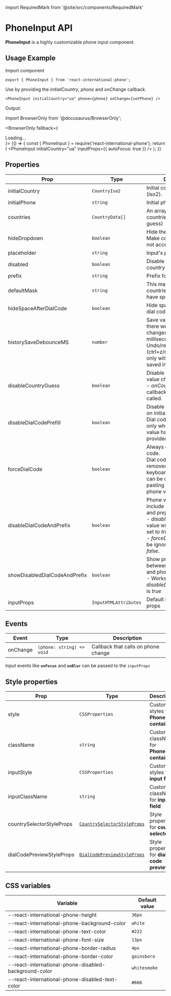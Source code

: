 import RequiredMark from '@site/src/components/RequiredMark'

# PhoneInput API

**PhoneInput** is a highly customizable phone input component.

## Usage Example

Import component

```tsx
export { PhoneInput } from 'react-international-phone';
```

Use by providing the _initialCountry_, _phone_ and _onChange_ callback.

```tsx
<PhoneInput initialCountry="ua" phone={phone} onChange={setPhone} />
```

Output:

import BrowserOnly from '@docusaurus/BrowserOnly';

<BrowserOnly fallback={<div>Loading...</div>}>
{() => {
const { PhoneInput } = require('react-international-phone');
return (
<PhoneInput
initialCountry="ua"
inputProps={{ autoFocus: true }}
/>
);
}}
</BrowserOnly>

## Properties

| Prop                            | Type                  | Description                                                                                                                                                                                                          | Default value               |
| ------------------------------- | --------------------- | -------------------------------------------------------------------------------------------------------------------------------------------------------------------------------------------------------------------- | --------------------------- |
| initialCountry <RequiredMark /> | `CountryIso2`         | Initial country value (iso2).                                                                                                                                                                                        |                             |
| initialPhone                    | `string`              | Initial phone value.                                                                                                                                                                                                 | `""`                        |
| countries                       | `CountryData[]`       | An array of available countries to select (and guess)                                                                                                                                                                | `defaultCountries`          |
| hideDropdown                    | `boolean`             | Hide the dropdown icon. Make country selection not accessible.                                                                                                                                                       | `false`                     |
| placeholder                     | `string`              | Input's placeholder                                                                                                                                                                                                  | `undefined`                 |
| disabled                        | `boolean`             | Disable phone input and country selector.                                                                                                                                                                            | `false`                     |
| prefix                          | `string`              | Prefix for phone value.                                                                                                                                                                                              | `"+"`                       |
| defaultMask                     | `string`              | This mask will apply on countries that does not have specified mask.                                                                                                                                                 | `"............"` (12 chars) |
| hideSpaceAfterDialCode          | `boolean`             | Hide space after country dial code                                                                                                                                                                                   | `false`                     |
| historySaveDebounceMS           | `number`              | Save value to history if there were not any changes in provided milliseconds timeslot.<br />Undo/redo (ctrl+z/ctrl+shif+z) works only with values that are saved in history                                          | `200`                       |
| disableCountryGuess             | `boolean`             | Disable country guess on value change.<br />- _onCountryGuess_ callback would not be called.                                                                                                                         | `false`                     |
| disableDialCodePrefill          | `boolean`             | Disable dial code prefill on initialization.<br />Dial code prefill works only when "empty" phone value have been provided.                                                                                          | `false`                     |
| forceDialCode                   | `boolean`             | Always display the dial code.<br />Dial code can't be removed/changed by keyboard events, but it can be changed by pasting another country phone value.                                                              | `false`                     |
| disableDialCodeAndPrefix        | `boolean`             | Phone value will not include passed _dialCode_ and _prefix_ if set to _true_.<br />- _disableCountryGuess_ value will be ignored and set to _true_.<br />- _forceDialCode_ value will be ignored and set to _false_. | `false`                     |
| showDisabledDialCodeAndPrefix   | `boolean`             | Show prefix and dial code between country selector and phone input.<br />- Works only when _disableDialCodeAndPrefix_ is _true_                                                                                      | `false`                     |
| inputProps                      | `InputHTMLAttributes` | Default input component props                                                                                                                                                                                        | `undefined`                 |

## Events

| Event    | Type                      | Description                         |
| -------- | ------------------------- | ----------------------------------- |
| onChange | `(phone: string) => void` | Callback that calls on phone change |

Input events like **`onFocus`** and **`onBlur`** can be passed to the `inputProps`

## Style properties

| Prop                      | Type                                                                                | Description                                   |
| ------------------------- | ----------------------------------------------------------------------------------- | --------------------------------------------- |
| style                     | `CSSProperties`                                                                     | Custom styles for **PhoneInput container**    |
| className                 | `string`                                                                            | Custom className for **PhoneInput container** |
| inputStyle                | `CSSProperties`                                                                     | Custom styles for **input field**             |
| inputClassName            | `string`                                                                            | Custom className for **input field**          |
| countrySelectorStyleProps | [`CountrySelectorStyleProps`](/docs/Subcomponents%20API/CountrySelector#properties) | Style properties for **country selector**     |
| dialCodePreviewStyleProps | [`DialCodePreviewStyleProps`](/docs/Subcomponents%20API/DialCodePreview#properties) | Style properties for **dial code preview**    |

## CSS variables

| Variable                                              | Default value |
| ----------------------------------------------------- | ------------- |
| --react-international-phone-height                    | `36px`        |
| --react-international-phone-background-color          | `white`       |
| --react-international-phone-text-color                | `#222`        |
| --react-international-phone-font-size                 | `13px`        |
| --react-international-phone-border-radius             | `4px `        |
| --react-international-phone-border-color              | `gainsboro`   |
| --react-international-phone-disabled-background-color | `whitesmoke`  |
| --react-international-phone-disabled-text-color       | `#666`        |
